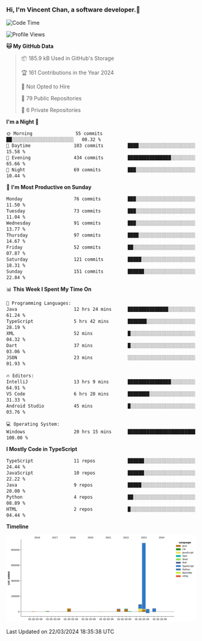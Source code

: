### Hi, I'm Vincent Chan, a software developer.👋

<!--
**hkvincent/hkvincent** is a ✨ _special_ ✨ repository because its `README.md` (this file) appears on your GitHub profile.

Here are some ideas to get you started:

- 🔭 I’m currently working on ...
- 🌱 I’m currently learning ...
- 👯 I’m looking to collaborate on ...
- 🤔 I’m looking for help with ...
- 💬 Ask me about ...
- 📫 How to reach me: ...
- 😄 Pronouns: ...
- ⚡ Fun fact: ...
-->
<!--START_SECTION:waka-->
![Code Time](http://img.shields.io/badge/Code%20Time-946%20hrs%2054%20mins-blue)

![Profile Views](http://img.shields.io/badge/Profile%20Views-0-blue)

**🐱 My GitHub Data** 

> 📦 185.9 kB Used in GitHub's Storage 
 > 
> 🏆 161 Contributions in the Year 2024
 > 
> 🚫 Not Opted to Hire
 > 
> 📜 79 Public Repositories 
 > 
> 🔑 6 Private Repositories 
 > 
**I'm a Night 🦉** 

```text
🌞 Morning                55 commits          ██░░░░░░░░░░░░░░░░░░░░░░░   08.32 % 
🌆 Daytime                103 commits         ████░░░░░░░░░░░░░░░░░░░░░   15.58 % 
🌃 Evening                434 commits         ████████████████░░░░░░░░░   65.66 % 
🌙 Night                  69 commits          ███░░░░░░░░░░░░░░░░░░░░░░   10.44 % 
```
📅 **I'm Most Productive on Sunday** 

```text
Monday                   76 commits          ███░░░░░░░░░░░░░░░░░░░░░░   11.50 % 
Tuesday                  73 commits          ███░░░░░░░░░░░░░░░░░░░░░░   11.04 % 
Wednesday                91 commits          ███░░░░░░░░░░░░░░░░░░░░░░   13.77 % 
Thursday                 97 commits          ████░░░░░░░░░░░░░░░░░░░░░   14.67 % 
Friday                   52 commits          ██░░░░░░░░░░░░░░░░░░░░░░░   07.87 % 
Saturday                 121 commits         █████░░░░░░░░░░░░░░░░░░░░   18.31 % 
Sunday                   151 commits         ██████░░░░░░░░░░░░░░░░░░░   22.84 % 
```


📊 **This Week I Spent My Time On** 

```text
💬 Programming Languages: 
Java                     12 hrs 24 mins      ███████████████░░░░░░░░░░   61.24 % 
TypeScript               5 hrs 42 mins       ███████░░░░░░░░░░░░░░░░░░   28.19 % 
XML                      52 mins             █░░░░░░░░░░░░░░░░░░░░░░░░   04.32 % 
Dart                     37 mins             █░░░░░░░░░░░░░░░░░░░░░░░░   03.06 % 
JSON                     23 mins             ░░░░░░░░░░░░░░░░░░░░░░░░░   01.93 % 

🔥 Editors: 
IntelliJ                 13 hrs 9 mins       ████████████████░░░░░░░░░   64.91 % 
VS Code                  6 hrs 20 mins       ████████░░░░░░░░░░░░░░░░░   31.33 % 
Android Studio           45 mins             █░░░░░░░░░░░░░░░░░░░░░░░░   03.76 % 

💻 Operating System: 
Windows                  20 hrs 15 mins      █████████████████████████   100.00 % 
```

**I Mostly Code in TypeScript** 

```text
TypeScript               11 repos            ██████░░░░░░░░░░░░░░░░░░░   24.44 % 
JavaScript               10 repos            ██████░░░░░░░░░░░░░░░░░░░   22.22 % 
Java                     9 repos             █████░░░░░░░░░░░░░░░░░░░░   20.00 % 
Python                   4 repos             ██░░░░░░░░░░░░░░░░░░░░░░░   08.89 % 
HTML                     2 repos             █░░░░░░░░░░░░░░░░░░░░░░░░   04.44 % 
```



**Timeline**

![Lines of Code chart](https://raw.githubusercontent.com/hkvincent/hkvincent/main/assets/bar_graph.png)


 Last Updated on 22/03/2024 18:35:38 UTC
<!--END_SECTION:waka-->
